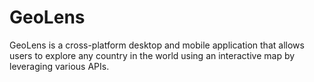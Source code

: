 # GeoLens
GeoLens is a cross-platform desktop and mobile application that allows users to explore any country in the world using an interactive map by leveraging various APIs.
